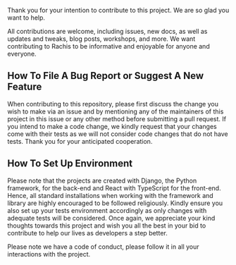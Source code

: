 Thank you for your intention to contribute to this project. We are so glad you want to help.

All contributions are welcome, including issues, new docs, as well as updates and tweaks, blog posts, workshops, and more. We want contributing to Rachis to be informative and enjoyable for anyone and everyone.

## How To File A Bug Report or Suggest A New Feature
When contributing to this repository, please first discuss the change you wish to make via an issue and by mentioning any of the maintainers of this project in this issue or any other method before submitting a pull request.
If you intend to make a code change, we kindly request that your changes come with their tests as we will not consider code changes that do not have tests. Thank you for your anticipated cooperation.

## How To Set Up Environment
Please note that the projects are created with Django, the Python framework, for the back-end and React with TypeScript for the front-end. Hence, all standard installations when working with the framework and library are highly encouraged to be followed religiously.
Kindly ensure you also set up your tests environment accordingly as only changes with adequate tests will be considered. Once again, we appreciate your kind thoughts towards this project and wish you all the best in your bid to contribute to help our lives as developers a step better.

Please note we have a code of conduct, please follow it in all your interactions with the project.
